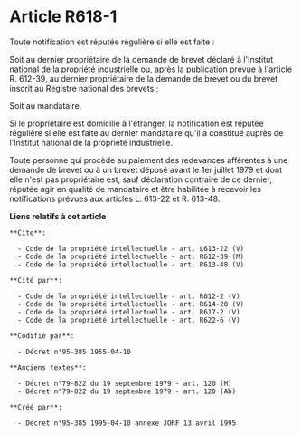 # Article R618-1

Toute notification est réputée régulière si elle est faite :

Soit au dernier propriétaire de la demande de brevet déclaré à l'Institut national de la propriété industrielle ou, après la
publication prévue à l'article R. 612-39, au dernier propriétaire de la demande de brevet ou du brevet inscrit au Registre
national des brevets ;

Soit au mandataire.

Si le propriétaire est domicilié à l'étranger, la notification est réputée régulière si elle est faite au dernier mandataire
qu'il a constitué auprès de l'Institut national de la propriété industrielle.

Toute personne qui procède au paiement des redevances afférentes à une demande de brevet ou à un brevet déposé avant le 1er
juillet 1979 et dont elle n'est pas propriétaire est, sauf déclaration contraire de ce dernier, réputée agir en qualité de
mandataire et être habilitée à recevoir les notifications prévues aux articles L. 613-22 et R. 613-48.

**Liens relatifs à cet article**

	**Cite**:

	  - Code de la propriété intellectuelle - art. L613-22 (V)
	  - Code de la propriété intellectuelle - art. R612-39 (M)
	  - Code de la propriété intellectuelle - art. R613-48 (V)

	**Cité par**:

	  - Code de la propriété intellectuelle - art. R612-2 (V)
	  - Code de la propriété intellectuelle - art. R614-20 (V)
	  - Code de la propriété intellectuelle - art. R617-2 (V)
	  - Code de la propriété intellectuelle - art. R622-6 (V)

	**Codifié par**:

	  - Décret n°95-385 1955-04-10

	**Anciens textes**:

	  - Décret n°79-822 du 19 septembre 1979 - art. 120 (M)
	  - Décret n°79-822 du 19 septembre 1979 - art. 120 (Ab)

	**Créé par**:

	  - Décret n°95-385 1995-04-10 annexe JORF 13 avril 1995
